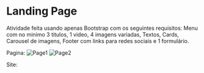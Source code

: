 # Landing Page
Atividade feita usando apenas Bootstrap com os seguintes requisitos:
Menu com no minimo 3 titulos, 1 video, 4 imagens variadas, Textos, Cards, Carousel de imagens, Footer com links para redes sociais e 1 formulário.

Pagina:
![Page1](https://cdn.discordapp.com/attachments/1014540075759042570/1014979673169600603/page1.png)
![Page2](https://cdn.discordapp.com/attachments/1014540075759042570/1014979695411986593/page2.png)

Site:
